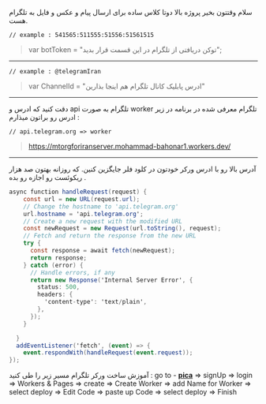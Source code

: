 سلام وقتتون بخیر پروژه بالا دوتا کلاس ساده برای ارسال پیام و عکس و فایل به تلگرام هست.

` // example : 541565:511555:51556:51561515 `
>var botToken = "توکن دریافتی از تلگرام در این قسمت قرار بدید";
___


` // example : @telegramIran `
>var ChannelId = "ادرس پابلیک کانال تلگرام هم اینجا بذارین" 
___
دقت کنید که ادرس و api تلگرام به صورت worker تلگرام معرفی شده در برنامه در زیر ادرس رو براتون میذارم : 

` // api.telegram.org => worker ` 
>https://mtorgforiranserver.mohammad-bahonar1.workers.dev/

___

آدرس بالا رو با ادرس ورکر خودتون در کلود فلر جایگزین کنین. که روزانه بهتون صد هزار ریکوئست رو اجازه رو بده .

```csharp
async function handleRequest(request) {
	const url = new URL(request.url);
	// Change the hostname to 'api.telegram.org'
	url.hostname = 'api.telegram.org';
	// Create a new request with the modified URL
	const newRequest = new Request(url.toString(), request);
	// Fetch and return the response from the new URL
	try {
	  const response = await fetch(newRequest);
	  return response;
	} catch (error) {
	  // Handle errors, if any
	  return new Response('Internal Server Error', {
		status: 500,
		headers: {
		  'content-type': 'text/plain',
		},
	  });
	}

  }
  addEventListener('fetch', (event) => {
	event.respondWith(handleRequest(event.request));
});
```
آموزش ساخت ورکر تلگرام مسیر زیر را طی کنید : 
go to  - __[pica](https://cloudflare.com/)__ => signUp => login => Workers & Pages => create => Create Worker => add Name for Worker => select deploy => Edit Code => paste up Code => select deploy => Finish

